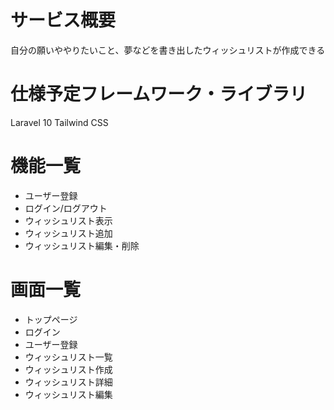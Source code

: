 # サービス概要
自分の願いややりたいこと、夢などを書き出したウィッシュリストが作成できる


# 仕様予定フレームワーク・ライブラリ
Laravel 10
Tailwind CSS

# 機能一覧
* ユーザー登録
* ログイン/ログアウト
* ウィッシュリスト表示
* ウィッシュリスト追加
* ウィッシュリスト編集・削除


# 画面一覧
* トップページ
* ログイン
* ユーザー登録
* ウィッシュリスト一覧
* ウィッシュリスト作成
* ウィッシュリスト詳細
* ウィッシュリスト編集